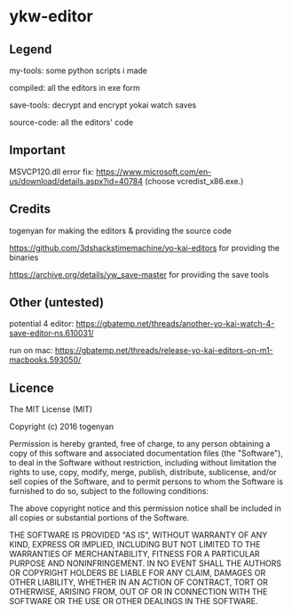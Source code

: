 # ykw-editor


## Legend

my-tools: some python scripts i made

compiled: all the editors in exe form

save-tools: decrypt and encrypt yokai watch saves

source-code: all the editors' code


## Important

MSVCP120.dll error fix: https://www.microsoft.com/en-us/download/details.aspx?id=40784
(choose vcredist_x86.exe.)


## Credits

togenyan for making the editors & providing the source code

https://github.com/3dshackstimemachine/yo-kai-editors for providing the binaries

https://archive.org/details/yw_save-master for providing the save tools


## Other (untested)

potential 4 editor: https://gbatemp.net/threads/another-yo-kai-watch-4-save-editor-ns.610031/

run on mac: https://gbatemp.net/threads/release-yo-kai-editors-on-m1-macbooks.593050/


## Licence

The MIT License (MIT)

Copyright (c) 2016 togenyan

Permission is hereby granted, free of charge, to any person obtaining a copy
of this software and associated documentation files (the "Software"), to deal
in the Software without restriction, including without limitation the rights
to use, copy, modify, merge, publish, distribute, sublicense, and/or sell
copies of the Software, and to permit persons to whom the Software is
furnished to do so, subject to the following conditions:

The above copyright notice and this permission notice shall be included in all
copies or substantial portions of the Software.

THE SOFTWARE IS PROVIDED "AS IS", WITHOUT WARRANTY OF ANY KIND, EXPRESS OR
IMPLIED, INCLUDING BUT NOT LIMITED TO THE WARRANTIES OF MERCHANTABILITY,
FITNESS FOR A PARTICULAR PURPOSE AND NONINFRINGEMENT. IN NO EVENT SHALL THE
AUTHORS OR COPYRIGHT HOLDERS BE LIABLE FOR ANY CLAIM, DAMAGES OR OTHER
LIABILITY, WHETHER IN AN ACTION OF CONTRACT, TORT OR OTHERWISE, ARISING FROM,
OUT OF OR IN CONNECTION WITH THE SOFTWARE OR THE USE OR OTHER DEALINGS IN THE
SOFTWARE.
